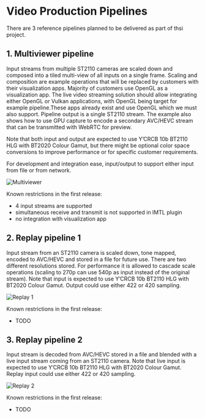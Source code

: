 # Video Production Pipelines

There are 3 reference pipelines planned to be delivered as part of thsi project. 

## 1. Multiviewer pipeline 

Input streams from multiple ST2110 cameras are scaled down and composed into a tiled multi-view of all inputs on a single frame. Scaling and composition are example operations that will be replaced by customers with their visualization apps. Majority of customers use OpenGL as a visualization app. The live video streaming solution should allow integrating either OpenGL  or Vulkan applications, with OpenGL being target for example pipeline.These apps already exist and use OpenGL which we must also support. Pipeline output is a single ST2110 stream. The example also shows how to use GPU capture to encode a secondary AVC/HEVC stream that can be transmitted with WebRTC for preview. 

Note that both input and output are expected to use Y’CRCB 10b BT2110 HLG with BT2020 Colour Gamut, but there might be optional color space conversions to improve performance or for specific customer requirements. 

For development and integration ease, input/output to support either input from file or from network. 

![Multiviewer](https://github.com/intel-innersource/applications.services.cloud.visualcloud.vcdp.video-production-pipeline/blob/main/doc/png/multiviewer.png)

Known restrictions in the first release:
- 4 input streams are supported
- simultaneous receive and transmit is not supported in IMTL plugin
- no integration with visualization app

## 2. Replay pipeline 1

Input stream from an ST2110 camera is scaled down, tone mapped, encoded to AVC/HEVC and stored in a file for future use. There are two different resolutions stored. For performance it is allowed to cascade scale operations (scaling to 270p can use 540p as input instead of the original stream). Note that input is expected to use Y’CRCB 10b BT2110 HLG with BT2020 Colour Gamut. Output could use either 422 or 420 sampling. 

![Replay 1](https://github.com/intel-innersource/applications.services.cloud.visualcloud.vcdp.video-production-pipeline/blob/main/doc/png/replay1.png)

Known restrictions in the first release:
- TODO

## 3. Replay pipeline 2

Input stream is decoded from AVC/HEVC stored in a file and blended with a live input stream coming from an ST2110 camera. Note that live input is expected to use Y’CRCB 10b BT2110 HLG with BT2020 Colour Gamut. Replay input could use either 422 or 420 sampling. 

![Replay 2](https://github.com/intel-innersource/applications.services.cloud.visualcloud.vcdp.video-production-pipeline/blob/main/doc/png/replay2.png)

Known restrictions in the first release:
- TODO
